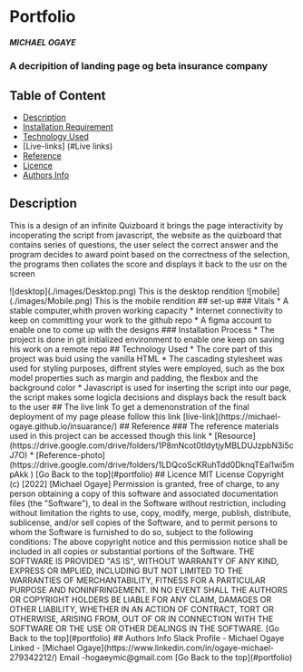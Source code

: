 # Portfolio
##### MICHAEL OGAYE
### A decripition of landing page og beta insurance company
## Table of Content
+ [Description](#description)
+ [Installation Requirement]( Requisites)
+ [Technology Used](technology-used)
+ [Live-links] (#Live links)
+ [Reference](#reference)
+ [Licence](#licence)
+ [Authors Info](#aut)
## Description
<p>This is a design of an infinite Quizboard it brings the page interactivity by incoperating the script from javascript, the website as the quizboard that contains series of questions, the user  select the correct answer and the program decides to award point based on the correctness of the selection, the programs then collates the score and displays it back to the usr on the screen</p>
![desktop](./images/Desktop.png) This is the desktop rendition
![mobile](./images/Mobile.png)  This is the mobile rendition
## set-up
### Vitals
* A stable computer,whith proven working capacity
* Internet connectivity to keep on committing your work to the github repo
* A figma account to enable one to come up with the designs
### Installation Process
* The project is done in git initialized environment to enable one keep on saving his work on a remote repo
## Technology Used
* The core part of this project was buid using the vanilla HTML
* The cascading stylesheet was used for styling purposes, diffrent styles were employed, such as the box model properties such as margin and padding, the flexbox and the background color
* Javascript is used for inserting the script into our page, the script makes some logicla decisions and displays back the result back to the user
## The live link
To get a demenonstration of the final deployment of my page please follow this link
[live-link](https://michael-ogaye.github.io/insuarance/)
## Reference
  ### The reference materials used in this project can be accessed though this link
  * [Resource](https://drive.google.com/drive/folders/1P8mNcot0tldytjyMBLDUJzpbN3i5cJ7O)
  * [Reference-photo](https://drive.google.com/drive/folders/1LDQcoScKRuhTdd0DknqTEal1wi5mpAkk
  )
[Go Back to the top](#portfolio)
## Licence
MIT License
Copyright (c) [2022] [Michael Ogaye]
Permission is  granted, free of charge, to any person obtaining a copy
of this software and associated documentation files (the "Software"), to deal
in the Software without restriction, including without limitation the rights
to use, copy, modify, merge, publish, distribute, sublicense, and/or sell
copies of the Software, and to permit persons to whom the Software is
furnished to do so, subject to the following conditions:
The above copyright notice and this permission notice shall be included in all
copies or substantial portions of the Software.
THE SOFTWARE IS PROVIDED "AS IS", WITHOUT WARRANTY OF ANY KIND, EXPRESS OR
IMPLIED, INCLUDING BUT NOT LIMITED TO THE WARRANTIES OF MERCHANTABILITY,
FITNESS FOR A PARTICULAR PURPOSE AND NONINFRINGEMENT. IN NO EVENT SHALL THE
AUTHORS OR COPYRIGHT HOLDERS BE LIABLE FOR ANY CLAIM, DAMAGES OR OTHER
LIABILITY, WHETHER IN AN ACTION OF CONTRACT, TORT OR OTHERWISE, ARISING FROM,
OUT OF OR IN CONNECTION WITH THE SOFTWARE OR THE USE OR OTHER DEALINGS IN THE
SOFTWARE.
[Go Back to the top](#portfolio)
## Authors Info
Slack Profile - Michael Ogaye
Linked - [Michael Ogaye](https://www.linkedin.com/in/ogaye-michael-279342212/)
Email -hogaeymic@gmail.com
[Go Back to the top](#portfolio)